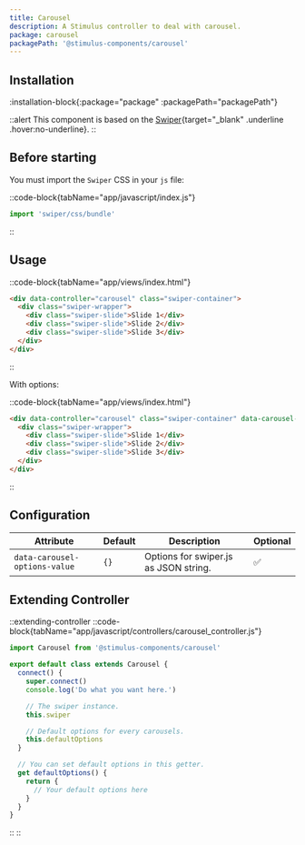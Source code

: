 ```yaml
---
title: Carousel
description: A Stimulus controller to deal with carousel.
package: carousel
packagePath: '@stimulus-components/carousel'
---
```


## Installation

:installation-block{:package="package" :packagePath="packagePath"}

::alert
This component is based on the [Swiper](https://swiperjs.com/){target="\_blank" .underline .hover:no-underline}.
::

## Before starting

You must import the `Swiper` CSS in your `js` file:

::code-block{tabName="app/javascript/index.js"}

```js
import 'swiper/css/bundle'
```

::

## Usage

::code-block{tabName="app/views/index.html"}

```html
<div data-controller="carousel" class="swiper-container">
  <div class="swiper-wrapper">
    <div class="swiper-slide">Slide 1</div>
    <div class="swiper-slide">Slide 2</div>
    <div class="swiper-slide">Slide 3</div>
  </div>
</div>
```

::

With options:

::code-block{tabName="app/views/index.html"}

```html
<div data-controller="carousel" class="swiper-container" data-carousel-options-value='{"direction": "vertical"}'>
  <div class="swiper-wrapper">
    <div class="swiper-slide">Slide 1</div>
    <div class="swiper-slide">Slide 2</div>
    <div class="swiper-slide">Slide 3</div>
  </div>
</div>
```

::

## Configuration

| Attribute                     | Default | Description                           | Optional |
| ----------------------------- | ------- | ------------------------------------- | -------- |
| `data-carousel-options-value` | `{}`    | Options for swiper.js as JSON string. | ✅       |

## Extending Controller

::extending-controller
::code-block{tabName="app/javascript/controllers/carousel_controller.js"}

```js
import Carousel from '@stimulus-components/carousel'

export default class extends Carousel {
  connect() {
    super.connect()
    console.log('Do what you want here.')

    // The swiper instance.
    this.swiper

    // Default options for every carousels.
    this.defaultOptions
  }

  // You can set default options in this getter.
  get defaultOptions() {
    return {
      // Your default options here
    }
  }
}
```

::
::
